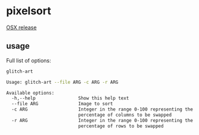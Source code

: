 # pixelsort
[OSX release](https://github.com/quasi-coherent/glitch-art/releases)

## usage
Full list of options:

``` bash
glitch-art

Usage: glitch-art --file ARG -c ARG -r ARG

Available options:
  -h,--help                Show this help text
  --file ARG               Image to sort
  -c ARG                   Integer in the range 0-100 representing the
                           percentage of columns to be swapped
  -r ARG                   Integer in the range 0-100 representing the
                           percentage of rows to be swapped
```
